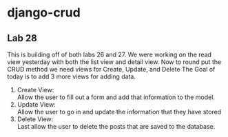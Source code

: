 # django-crud
## Lab 28

This is building off of both labs 26 and 27. We were working on the read view yesterday with both the list view and detail view. Now to round put the CRUD method we need views for Create, Update, and Delete
The Goal of today is to add 3 more views for adding data.
1) Create View:<br>
Allow the user to fill out a form and add that information to the model.
2) Update View: <br>
Allow the user to go in and update the information that they have stored
3) Delete View:<br>
Last allow the user to delete the posts that are saved to the database.
